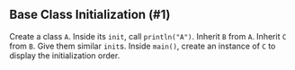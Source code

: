 ## Base Class Initialization (#1)

Create a class `A`. Inside its `init`, call `println("A")`. Inherit `B` from
`A`. Inherit `C` from `B`. Give them similar `init`s. Inside `main()`, create
an instance of `C` to display the initialization order.